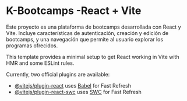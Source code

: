 # K-Bootcamps -React + Vite
Este proyecto es una plataforma de bootcamps desarrollada con React y Vite. Incluye características de autenticación, creación y edición de bootcamps, y una navegación que permite al usuario explorar los programas ofrecidos.

This template provides a minimal setup to get React working in Vite with HMR and some ESLint rules.

Currently, two official plugins are available:

- [@vitejs/plugin-react](https://github.com/vitejs/vite-plugin-react/blob/main/packages/plugin-react/README.md) uses [Babel](https://babeljs.io/) for Fast Refresh
- [@vitejs/plugin-react-swc](https://github.com/vitejs/vite-plugin-react-swc) uses [SWC](https://swc.rs/) for Fast Refresh



